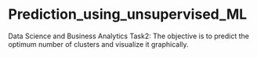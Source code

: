 # Prediction_using_unsupervised_ML
Data Science and Business Analytics Task2: The objective is to predict the optimum number of clusters and visualize it graphically.
